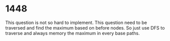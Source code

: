 # 1448

This question is not so hard to implement. This question need to be traversed and find the maximum based on before nodes.
So just use DFS to traverse and always memory the maximum in every base paths.